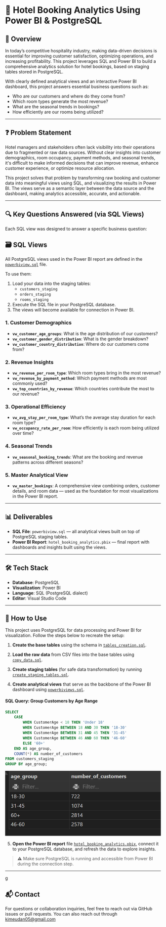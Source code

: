 # 🏨 Hotel Booking Analytics Using Power BI & PostgreSQL

## 📘 Overview

In today’s competitive hospitality industry, making data-driven decisions is essential for improving customer satisfaction, optimizing operations, and increasing profitability. This project leverages SQL and Power BI to build a comprehensive analytics solution for hotel bookings, based on staging tables stored in PostgreSQL.

With clearly defined analytical views and an interactive Power BI dashboard, this project answers essential business questions such as:

- Who are our customers and where do they come from?
- Which room types generate the most revenue?
- What are the seasonal trends in bookings?
- How efficiently are our rooms being utilized?

---

## ❓ Problem Statement

Hotel managers and stakeholders often lack visibility into their operations due to fragmented or raw data sources. Without clear insights into customer demographics, room occupancy, payment methods, and seasonal trends, it's difficult to make informed decisions that can improve revenue, enhance customer experience, or optimize resource allocation.

This project solves that problem by transforming raw booking and customer data into meaningful views using SQL, and visualizing the results in Power BI. The views serve as a semantic layer between the data source and the dashboard, making analytics accessible, accurate, and actionable.

---

## 🔍 Key Questions Answered (via SQL Views)

Each SQL view was designed to answer a specific business question:
## 🗃️ SQL Views

All PostgreSQL views used in the Power BI report are defined in the [`powerbiview.sql`](./sql_queries/powerbiviews.sql) file. 

To use them:
1. Load your data into the staging tables:
   - `customers_staging`
   - `orders_staging`
   - `rooms_staging`
2. Execute the SQL file in your PostgreSQL database.
3. The views will become available for connection in Power BI.


### 1. **Customer Demographics**
- **`vw_customer_age_groups`**: What is the age distribution of our customers?
- **`vw_customer_gender_distribution`**: What is the gender breakdown?
- **`vw_customer_country_distribution`**: Where do our customers come from?

### 2. **Revenue Insights**
- **`vw_revenue_per_room_type`**: Which room types bring in the most revenue?
- **`vw_revenue_by_payment_method`**: Which payment methods are most commonly used?
- **`vw_top_countries_by_revenue`**: Which countries contribute the most to our revenue?

### 3. **Operational Efficiency**
- **`vw_avg_stay_per_room_type`**: What’s the average stay duration for each room type?
- **`vw_occupancy_rate_per_room`**: How efficiently is each room being utilized over time?

### 4. **Seasonal Trends**
- **`vw_seasonal_booking_trends`**: What are the booking and revenue patterns across different seasons?

### 5. **Master Analytical View**
- **`vw_master_bookings`**: A comprehensive view combining orders, customer details, and room data — used as the foundation for most visualizations in the Power BI report.

---

## 📊 Deliverables

- **SQL File**: `powerbiview.sql` — all analytical views built on top of PostgreSQL staging tables.
- **Power BI Report**: `hotel_booking_analytics.pbix` — final report with dashboards and insights built using the views.

---

## 🛠️ Tech Stack

- **Database**: PostgreSQL
- **Visualization**: Power BI
- **Language**: SQL (PostgreSQL dialect)
- **Editor**: Visual Studio Code

---

## 🚀 How to Use


This project uses PostgreSQL for data processing and Power BI for visualization. Follow the steps below to recreate the setup:

1. **Create the base tables** using the schema in [`tables_creation.sql`](./sql_queries/tables_creation.sql).

2. **Load the raw data** from CSV files into the base tables using [`copy_data.sql`](./sql_queries/copy_data.sql).

3. **Create staging tables** (for safe data transformation) by running [`create_staging_tables.sql`](./sql_queries/create_staging_tables.sql).

4. **Create analytical views** that serve as the backbone of the Power BI dashboard using [`powerbiviews.sql`](./sql_queries/powerbiviews.sql).

#### SQL Query: Group Customers by Age Range

```sql
SELECT 
    CASE 
        WHEN CustomerAge < 18 THEN 'Under 18'
        WHEN CustomerAge BETWEEN 18 AND 30 THEN '18-30'
        WHEN CustomerAge BETWEEN 31 AND 45 THEN '31-45'
        WHEN CustomerAge BETWEEN 46 AND 60 THEN '46-60'
        ELSE '60+'
    END AS age_group,
    COUNT(*) AS number_of_customers
FROM customers_staging
GROUP BY age_group;
```
![this is the image](./images/age_group.png)  

5. **Open the Power BI report** file [`hotel_booking_analytics.pbix`](./hotel_booking_analytics.pbix), connect it to your PostgreSQL database, and refresh the data to explore insights.

> ⚠️ Make sure PostgreSQL is running and accessible from Power BI during the connection step.
---
g

## 📬 Contact

For questions or collaboration inquiries, feel free to reach out via GitHub issues or pull requests.
You can also reach out through kimeudan05@gmail.com

